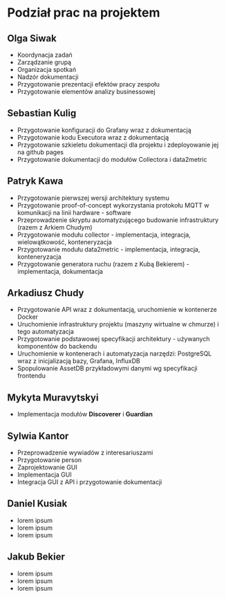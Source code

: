 # Podział prac na projektem

## Olga Siwak

- Koordynacja zadań
- Zarządzanie grupą
- Organizacja spotkań
- Nadzór dokumentacji
- Przygotowanie prezentacji efektów pracy zespołu
- Przygotowanie elementów analizy businessowej

## Sebastian Kulig

- Przygotowanie konfiguracji do Grafany wraz z dokumentacją
- Przygotowanie kodu Executora wraz z dokumentacją
- Przygotowanie szkieletu dokumentacji dla projektu i zdeployowanie jej na github pages
- Przygotowanie dokumentacji do modułów Collectora i data2metric

## Patryk Kawa

- Przygotowanie pierwszej wersji architektury systemu
- Przygotowanie proof-of-concept wykorzystania protokołu MQTT w komunikacji na linii hardware - software
- Przeprowadzenie skryptu automatyzującego budowanie infrastruktury (razem z Arkiem Chudym)
- Przygotowanie modułu collector - implementacja, integracja, wielowątkowość, konteneryzacja
- Przygotowanie modułu data2metric - implementacja, integracja, konteneryzacja
- Przygotowanie generatora ruchu (razem z Kubą Bekierem) - implementacja, dokumentacja

## Arkadiusz Chudy

- Przygotowanie API wraz z dokumentacją, uruchomienie w kontenerze Docker
- Uruchomienie infrastruktury projektu (maszyny wirtualne w chmurze) i tego automatyzacja
- Przygotowanie podstawowej specyfikacji architektury - używanych komponentów do backendu
- Uruchomienie w kontenerach i automatyzacja narzędzi: PostgreSQL wraz z inicjalizacją bazy, Grafana, InfluxDB
- Spopulowanie AssetDB przykładowymi danymi wg specyfikacji frontendu

## Mykyta Muravytskyi

- Implementacja modułów **Discoverer** i **Guardian**

## Sylwia Kantor

- Przeprowadzenie wywiadów z interesariuszami
- Przygotowanie person
- Zaprojektowanie GUI
- Implementacja GUI
- Integracja GUI z API i przygotowanie dokumentacji

## Daniel Kusiak

- lorem ipsum
- lorem ipsum
- lorem ipsum

## Jakub Bekier

- lorem ipsum
- lorem ipsum
- lorem ipsum
